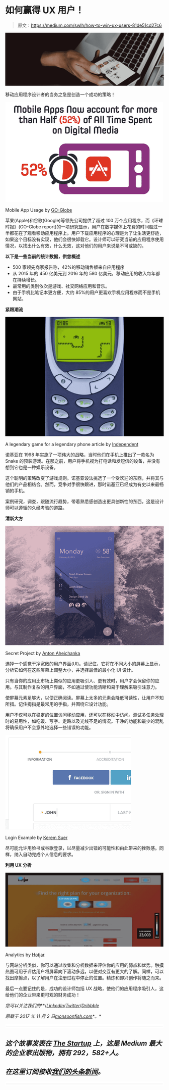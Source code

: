 # 如何赢得 UX 用户！

> 原文：<https://medium.com/swlh/how-to-win-ux-users-81de51cd27c6>

![](img/97889da6b9b0db1986f2fc22e6ebb3cb.png)

移动应用程序设计者的当务之急是创造一个成功的策略！

![](img/fdde09f21bd6cbd55aa28d80f5554065.png)

Mobile App Usage by [GO-Globe](https://www.go-globe.com/blog/mobile-apps-usage/)

苹果(Apple)和谷歌(Google)等领先公司提供了超过 100 万个应用程序，而《环球时报》(GO-Globe report)的一项研究显示，用户在数字媒体上花费的时间超过一半都花在了观看移动应用程序上。用户下载应用程序的心理是为了让生活更舒适，如果这个目标没有实现，他们会很快卸载它。设计师可以研究当前的应用程序使用情况，以找出什么有效，什么无效，这对他们的用户来说是不可或缺的。

**以下是一些当前的统计数据，供您概述**

*   500 家领先商家报告称，42%的移动销售额来自应用程序
*   从 2015 年的 450 亿美元到 2016 年的 580 亿美元，移动应用的收入每年都在持续增长。
*   最常用的类别依次是游戏、社交网络应用和音乐。
*   由于手机比笔记本更方便，大约 85%的用户更喜欢手机应用程序而不是手机网站。

**紧跟潮流**

![](img/d9db8241e72fbf09194b61d914cfcfe7.png)

A legendary game for a legendary phone article by [Independent](http://www.independent.co.uk/life-style/gadgets-and-tech/news/nokia-3310-back-how-to-play-snake-game-mobile-phone-return-a7579901.html)

诺基亚在 1998 年实施了一项伟大的战略，当时他们在手机上推出了一款名为 Snake 的预装游戏。在那之前，用户将手机视为打电话和发短信的设备，并没有想到它也是一种娱乐设备。

这个聪明的策略改变了游戏规则。诺基亚设法挑选了一个受欢迎的东西，并将其与他们的产品相结合。然而，竞争对手很快跟进，那时诺基亚已经成为有史以来最畅销的手机。

案例研究，调查，跟随流行趋势，带着熟悉感创造出更具创新性的东西，这是设计师可以遵循的久经考验的道路。

**清新大方**

![](img/623a3e3498d1680067dc640a563c66ac.png)

Secret Project by [Anton Aheichanka](https://dribbble.com/madebyanton)

选择一个感觉干净宽敞的用户界面(UI)。请记住，它将在不同大小的屏幕上显示，分析它如何在这些屏幕上调整大小，并选择最佳的最小化 UI 设计。

只有当你的应用比市场上类似的应用更吸引人、更有效时，用户才会保留你的应用。与其制作复杂的用户界面，不如通过使功能清晰和易于理解来吸引注意力。

使屏幕元素足够大，以便正确阅读。屏幕上太多的元素会降低可读性，让用户不知所措。记住拇指是最常用的手指，并围绕它设计功能。

用户不仅可以在稳定的位置访问移动应用，还可以在移动中访问。测试多任务处理时的易用性，如吃饭、写字、走路以及光线不足的情况。干净的功能和最少的混乱将确保用户不会意外地选择一些错误的功能。

![](img/31c609165cfe4b0af2603c53fead760b.png)

Login Example by [Kerem Suer](https://dribbble.com/kerem)

尽可能允许用脸书或谷歌登录，以尽量减少出错的可能性和由此带来的挫败感。同样，纳入自动完成个人信息的要求。

**利用 UX 分析**

![](img/4454d4a8dd3569e813a06d2b628578dc.png)

Analytics by [Hotjar](https://www.hotjar.com/tour)

与网站分析类似，你可以通过收集和分析数据来评估你的应用的弱点和优势。触摸热图可用于评估用户将屏幕向下滚动多远，以便对交互有更大的了解。同样，可以找出摩擦点，以了解用户在注册过程中停止的位置。精炼和即兴创作将随之而来。

最后一点要记住的是，成功的设计师包括 UX 战略，使他们的应用程序吸引人，这给他们的企业带来更可观的财务成功！

*您可以关注我们的*[](https://www.facebook.com/monsoonfish)**/*[*LinkedIn*](https://www.linkedin.com/company/13404751/)*/*[*Twitter*](https://twitter.com/monsoonfishy)*/*[*Dribbble*](https://dribbble.com/monsoonfish)*

**原载于 2017 年 11 月 2 日*[*monsoonfish.com*](http://monsoonfish.com/blog/how-to-win-ux-users/)*。**

*![](img/731acf26f5d44fdc58d99a6388fe935d.png)*

## *这个故事发表在 [The Startup](https://medium.com/swlh) 上，这是 Medium 最大的企业家出版物，拥有 292，582+人。*

## *在这里订阅接收[我们的头条新闻](http://growthsupply.com/the-startup-newsletter/)。*

*![](img/731acf26f5d44fdc58d99a6388fe935d.png)*